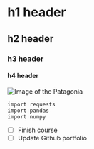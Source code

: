 # h1 header
## h2 header
### h3 header
#### h4 header

![Image of the Patagonia](https://foundtheworld.com/wp-content/uploads/2016/09/Patagonia-Argentina-1.jpg)

```
import requests
import pandas
import numpy
```

- [ ] Finish course
- [ ] Update Github portfolio
